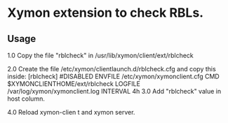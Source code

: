 # Xymon extension to check RBLs.

## Usage

1.0 Copy the file "rblcheck" in /usr/lib/xymon/client/ext/rblcheck

2.0 Create the file /etc/xymon/clientlaunch.d/rblcheck.cfg and copy this inside:
</b>
[rblcheck]</b>
	#DISABLED</b>
	ENVFILE /etc/xymon/xymonclient.cfg</b>
	CMD $XYMONCLIENTHOME/ext/rblcheck</b>
	LOGFILE /var/log/xymon/xymonclient.log</b>
	INTERVAL 4h</b>
</b>
3.0 Add "rblcheck" value in host column.

4.0 Reload xymon-clien t and xymon server.
